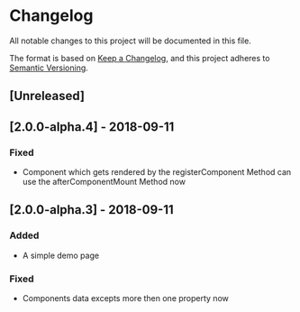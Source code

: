 # Changelog
All notable changes to this project will be documented in this file.

The format is based on [Keep a Changelog](https://keepachangelog.com/en/1.0.0/),
and this project adheres to [Semantic Versioning](https://semver.org/spec/v2.0.0.html).

## [Unreleased]

## [2.0.0-alpha.4] - 2018-09-11
### Fixed
- Component which gets rendered by the registerComponent Method can use the afterComponentMount Method now 

## [2.0.0-alpha.3] - 2018-09-11
### Added
- A simple demo page

### Fixed
- Components data excepts more then one property now

